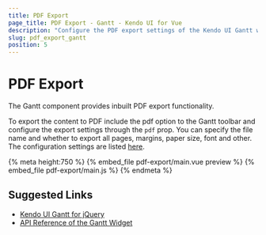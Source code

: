 ```yaml
---
title: PDF Export
page_title: PDF Export - Gantt - Kendo UI for Vue
description: "Configure the PDF export settings of the Kendo UI Gantt wrapper for Vue."
slug: pdf_export_gantt
position: 5
---
```


<div><WrapperBanner></WrapperBanner></div>

# PDF Export

The Gantt component provides inbuilt PDF export functionality.

To export the content to PDF include the pdf option to the Gantt toolbar and configure the export settings through the `pdf` prop. You can specify the file name and whether to export all pages, margins, paper size, font and other. The configuration settings are listed [here](https://docs.telerik.com/kendo-ui/api/javascript/ui/gantt/configuration/pdf).

{% meta height:750 %}
{% embed_file pdf-export/main.vue preview %}
{% embed_file pdf-export/main.js %}
{% endmeta %}

## Suggested Links

* [Kendo UI Gantt for jQuery](https://docs.telerik.com/kendo-ui/controls/scheduling/gantt/overview)
* [API Reference of the Gantt Widget](https://docs.telerik.com/kendo-ui/api/javascript/ui/gantt)